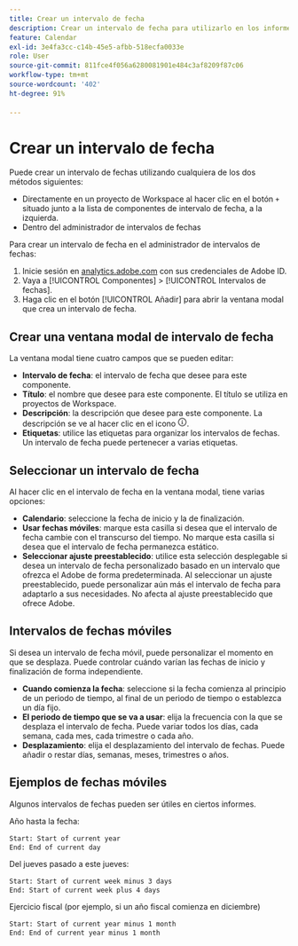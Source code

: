 ```yaml
---
title: Crear un intervalo de fecha
description: Crear un intervalo de fecha para utilizarlo en los informes.
feature: Calendar
exl-id: 3e4fa3cc-c14b-45e5-afbb-518ecfa0033e
role: User
source-git-commit: 811fce4f056a6280081901e484c3af8209f87c06
workflow-type: tm+mt
source-wordcount: '402'
ht-degree: 91%

---
```


# Crear un intervalo de fecha

Puede crear un intervalo de fechas utilizando cualquiera de los dos métodos siguientes:

* Directamente en un proyecto de Workspace al hacer clic en el botón `+` situado junto a la lista de componentes de intervalo de fecha, a la izquierda.
* Dentro del administrador de intervalos de fechas

Para crear un intervalo de fecha en el administrador de intervalos de fechas:

1. Inicie sesión en [analytics.adobe.com](https://analytics.adobe.com) con sus credenciales de Adobe ID.
1. Vaya a [!UICONTROL Componentes] > [!UICONTROL Intervalos de fechas].
1. Haga clic en el botón [!UICONTROL Añadir] para abrir la ventana modal que crea un intervalo de fecha.

## Crear una ventana modal de intervalo de fecha

La ventana modal tiene cuatro campos que se pueden editar:

* **Intervalo de fecha**: el intervalo de fecha que desee para este componente.
* **Título**: el nombre que desee para este componente. El título se utiliza en proyectos de Workspace.
* **Descripción**: la descripción que desee para este componente. La descripción se ve al hacer clic en el icono ![i](../assets/i.png).
* **Etiquetas**: utilice las etiquetas para organizar los intervalos de fechas. Un intervalo de fecha puede pertenecer a varias etiquetas.

## Seleccionar un intervalo de fecha

Al hacer clic en el intervalo de fecha en la ventana modal, tiene varias opciones:

* **Calendario**: seleccione la fecha de inicio y la de finalización.
* **Usar fechas móviles**: marque esta casilla si desea que el intervalo de fecha cambie con el transcurso del tiempo. No marque esta casilla si desea que el intervalo de fecha permanezca estático.
* **Seleccionar ajuste preestablecido**: utilice esta selección desplegable si desea un intervalo de fecha personalizado basado en un intervalo que ofrezca el Adobe de forma predeterminada. Al seleccionar un ajuste preestablecido, puede personalizar aún más el intervalo de fecha para adaptarlo a sus necesidades. No afecta al ajuste preestablecido que ofrece Adobe.

## Intervalos de fechas móviles

Si desea un intervalo de fecha móvil, puede personalizar el momento en que se desplaza. Puede controlar cuándo varían las fechas de inicio y finalización de forma independiente.

* **Cuando comienza la fecha**: seleccione si la fecha comienza al principio de un periodo de tiempo, al final de un periodo de tiempo o establezca un día fijo.
* **El periodo de tiempo que se va a usar**: elija la frecuencia con la que se desplaza el intervalo de fecha. Puede variar todos los días, cada semana, cada mes, cada trimestre o cada año.
* **Desplazamiento**: elija el desplazamiento del intervalo de fechas. Puede añadir o restar días, semanas, meses, trimestres o años.

## Ejemplos de fechas móviles

Algunos intervalos de fechas pueden ser útiles en ciertos informes.

Año hasta la fecha:

```text
Start: Start of current year
End: End of current day
```

Del jueves pasado a este jueves:

```text
Start: Start of current week minus 3 days
End: Start of current week plus 4 days
```

Ejercicio fiscal (por ejemplo, si un año fiscal comienza en diciembre)

```text
Start: Start of current year minus 1 month
End: End of current year minus 1 month
```
